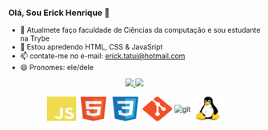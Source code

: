 
          

### Olá, Sou Erick Henrique 👋


- 🔭 Atualmete faço faculdade de Ciências da computação e sou estudante na Trybe
- 🌱 Estou apredendo HTML, CSS & JavaSript
- 📫 contate-me no e-mail: erick.tatui@hotmail.com
- 😄 Pronomes: ele/dele

<div align="center">
  <a href="https://github.com/duribeiro">
    <img height="195em" src="https://github-readme-stats.vercel.app/api?username=duribeiro&count_private=true&include_all_commits=true&show_icons=true&theme=dracula&hide_border=false&show_owner=true"/>
    <img height="195em" src="https://github-readme-stats.vercel.app/api/top-langs/?username=erickhdev&theme=dracula&hide_border=false&&layout=compact"/>
  </a>
</div>


<div align="center" valign="top"><br>
  <img align="center" alt="Js" height="50" width="60" src="https://raw.githubusercontent.com/devicons/devicon/master/icons/javascript/javascript-plain.svg">
  <img align="center" alt="HTML" height="50" width="60" src="https://raw.githubusercontent.com/devicons/devicon/master/icons/html5/html5-original.svg">
  <img align="center" alt="CSS" height="50" width="60" src="https://raw.githubusercontent.com/devicons/devicon/master/icons/css3/css3-original.svg">
  <img align="center" alt="git" height="50" width="60" src="https://raw.githubusercontent.com/devicons/devicon/master/icons/git/git-original.svg">
  <img align="center" alt="git" height="50" width="60" src="https://cdn.jsdelivr.net/gh/devicons/devicon/icons/github/github-original-wordmark.svg" />   
  <img align="center" alt="linux" height="50" width="60" src="https://raw.githubusercontent.com/devicons/devicon/master/icons/linux/linux-original.svg">
</div><br>
          
